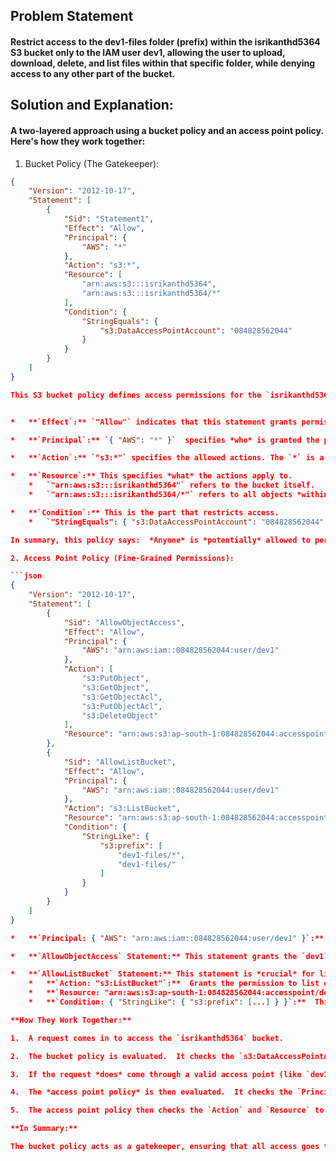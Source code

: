 ## Problem Statement

#### Restrict access to the dev1-files folder (prefix) within the isrikanthd5364 S3 bucket only to the IAM user dev1, allowing the user to upload, download, delete, and list files within that specific folder, while denying access to any other part of the bucket.

## Solution and Explanation:

#### A two-layered approach using a bucket policy and an access point policy.  Here's how they work together:

1. Bucket Policy (The Gatekeeper):

```json
{
    "Version": "2012-10-17",
    "Statement": [
        {
            "Sid": "Statement1",
            "Effect": "Allow",
            "Principal": {
                "AWS": "*"
            },
            "Action": "s3:*",
            "Resource": [
                "arn:aws:s3:::isrikanthd5364",
                "arn:aws:s3:::isrikanthd5364/*"
            ],
            "Condition": {
                "StringEquals": {
                    "s3:DataAccessPointAccount": "084828562044"
                }
            }
        }
    ]
}

This S3 bucket policy defines access permissions for the `isrikanthd5364` bucket.


*   **`Effect`:** `"Allow"` indicates that this statement grants permission.

*   **`Principal`:** `{ "AWS": "*" }`  specifies *who* is granted the permission.  `"*"` means *all* AWS principals. This includes all AWS accounts, users, roles, and even anonymous users.  It's important to note that this `Principal` alone *does not* grant access. The `Condition` element is what actually restricts who can use this permission.

*   **`Action`:** `"s3:*"` specifies the allowed actions. The `*` is a wildcard that means *all* S3 actions. This includes actions like `s3:GetObject` (reading objects), `s3:PutObject` (writing objects), `s3:ListBucket` (listing objects in the bucket), and many others.

*   **`Resource`:** This specifies *what* the actions apply to.
    *   `"arn:aws:s3:::isrikanthd5364"` refers to the bucket itself.
    *   `"arn:aws:s3:::isrikanthd5364/*"` refers to all objects *within* the `isrikanthd5364` bucket.

*   **`Condition`:** This is the part that restricts access.
    *   `"StringEquals": { "s3:DataAccessPointAccount": "084828562044" }` This condition states that the policy *only* applies if the request to access the S3 bucket is made through an access point that belongs to the AWS account `084828562044`.  This is the key to how access is controlled.  Even though the `Principal` is `*`, the condition restricts access to only requests coming through a specific access point.

In summary, this policy says:  *Anyone* is *potentially* allowed to perform *any* S3 action on the `isrikanthd5364` bucket and its objects, *but only if* the request originates from an access point that belongs to the AWS account `084828562044`.  This effectively means that access to the bucket is restricted to those using a specifically configured access point.

2. Access Point Policy (Fine-Grained Permissions):

```json
{
    "Version": "2012-10-17",
    "Statement": [
        {
            "Sid": "AllowObjectAccess",
            "Effect": "Allow",
            "Principal": {
                "AWS": "arn:aws:iam::084828562044:user/dev1"
            },
            "Action": [
                "s3:PutObject",
                "s3:GetObject",
                "s3:GetObjectAcl",
                "s3:PutObjectAcl",
                "s3:DeleteObject"
            ],
            "Resource": "arn:aws:s3:ap-south-1:084828562044:accesspoint/dev1-ap/object/dev1-files/*"
        },
        {
            "Sid": "AllowListBucket",
            "Effect": "Allow",
            "Principal": {
                "AWS": "arn:aws:iam::084828562044:user/dev1"
            },
            "Action": "s3:ListBucket",
            "Resource": "arn:aws:s3:ap-south-1:084828562044:accesspoint/dev1-ap",
            "Condition": {
                "StringLike": {
                    "s3:prefix": [
                        "dev1-files/*",
                        "dev1-files/"
                    ]
                }
            }
        }
    ]
}

*   **`Principal: { "AWS": "arn:aws:iam::084828562044:user/dev1" }`:** This grants permissions *only* to the `dev1` IAM user.

*   **`AllowObjectAccess` Statement:** This statement grants the `dev1` user permissions to perform object-level actions (upload, download, delete, manage ACLs) *specifically on objects within* the `dev1-files` prefix.

*   **`AllowListBucket` Statement:** This statement is *crucial* for listing objects.
    *   **`Action: "s3:ListBucket"`:**  Grants the permission to list objects.
    *   **`Resource: "arn:aws:s3:ap-south-1:084828562044:accesspoint/dev1-ap"`:**  Specifies that the listing permission applies to the `dev1-ap` access point.  Listing happens at the access point level.
    *   **`Condition: { "StringLike": { "s3:prefix": [...] } }`:**  This is *essential* for restricting the listing to the `dev1-files` folder.  It ensures that the `dev1` user can only list objects *within* that specific prefix.

**How They Work Together:**

1.  A request comes in to access the `isrikanthd5364` bucket.

2.  The bucket policy is evaluated.  It checks the `s3:DataAccessPointAccount` condition.  If the request *doesn't* come through an access point belonging to your account, the request is denied.

3.  If the request *does* come through a valid access point (like `dev1-ap`), the bucket policy allows the request to proceed.

4.  The *access point policy* is then evaluated.  It checks the `Principal` to ensure that the request is being made by the `dev1` user.

5.  The access point policy then checks the `Action` and `Resource` to determine what the user is allowed to do.  If the user is trying to list objects, the `AllowListBucket` statement is evaluated, and the `s3:prefix` condition ensures that only objects within the `dev1-files` folder are listed.  If the user is trying to upload or download, the `AllowObjectAccess` statement is evaluated.

**In Summary:**

The bucket policy acts as a gatekeeper, ensuring that all access goes through an access point.  The access point policy then defines the specific permissions for each access point, allowing fine-grained control over what each user can do and which parts of the bucket they can access.  This combination provides a secure and flexible way to manage access to your S3 data.  By using specific actions and restricting access to the necessary prefixes, you follow the principle of least privilege and improve the security of your S3 bucket.

